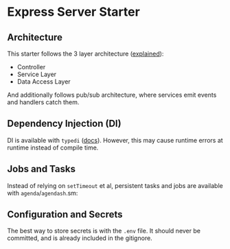 # Express Server Starter

## Architecture 
This starter follows the 3 layer architecture ([explained](https://softwareontheroad.com/ideal-nodejs-project-structure/)):
 - Controller
 - Service Layer
 - Data Access Layer

And additionally follows pub/sub architecture, where services emit events and handlers catch them.

## Dependency Injection (DI)
DI is available with `typedi` ([docs](https://www.npmjs.com/package/typedi)). However, this may cause runtime errors at runtime instead of compile time.

## Jobs and Tasks
Instead of relying on `setTimeout` et al, persistent tasks and jobs are available with `agenda`/`agendash`.sm:

## Configuration and Secrets
The best way to store secrets is with the `.env` file. It should never be committed, and is already included in the gitignore.